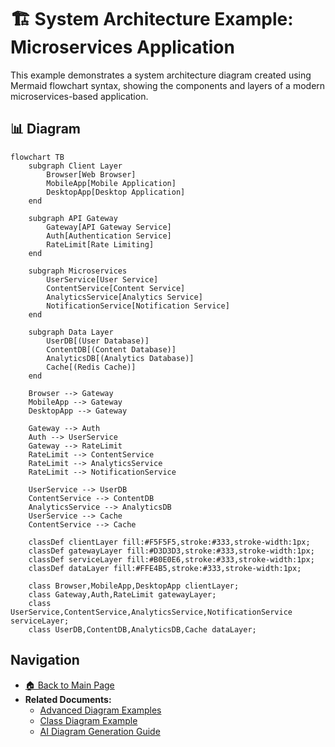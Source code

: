 # 🏗️ System Architecture Example: Microservices Application

This example demonstrates a system architecture diagram created using Mermaid flowchart syntax, showing the components and layers of a modern microservices-based application.

## 📊 Diagram

```mermaid
flowchart TB
    subgraph Client Layer
        Browser[Web Browser]
        MobileApp[Mobile Application]
        DesktopApp[Desktop Application]
    end
    
    subgraph API Gateway
        Gateway[API Gateway Service]
        Auth[Authentication Service]
        RateLimit[Rate Limiting]
    end
    
    subgraph Microservices
        UserService[User Service]
        ContentService[Content Service]
        AnalyticsService[Analytics Service]
        NotificationService[Notification Service]
    end
    
    subgraph Data Layer
        UserDB[(User Database)]
        ContentDB[(Content Database)]
        AnalyticsDB[(Analytics Database)]
        Cache[(Redis Cache)]
    end
    
    Browser --> Gateway
    MobileApp --> Gateway
    DesktopApp --> Gateway
    
    Gateway --> Auth
    Auth --> UserService
    Gateway --> RateLimit
    RateLimit --> ContentService
    RateLimit --> AnalyticsService
    RateLimit --> NotificationService
    
    UserService --> UserDB
    ContentService --> ContentDB
    AnalyticsService --> AnalyticsDB
    UserService --> Cache
    ContentService --> Cache
    
    classDef clientLayer fill:#F5F5F5,stroke:#333,stroke-width:1px;
    classDef gatewayLayer fill:#D3D3D3,stroke:#333,stroke-width:1px;
    classDef serviceLayer fill:#B0E0E6,stroke:#333,stroke-width:1px;
    classDef dataLayer fill:#FFE4B5,stroke:#333,stroke-width:1px;
    
    class Browser,MobileApp,DesktopApp clientLayer;
    class Gateway,Auth,RateLimit gatewayLayer;
    class UserService,ContentService,AnalyticsService,NotificationService serviceLayer;
    class UserDB,ContentDB,AnalyticsDB,Cache dataLayer;
```

## Navigation

- [🏠 Back to Main Page](README.md)
- **Related Documents:**
  - [Advanced Diagram Examples](advanced_diagram_examples.md)
  - [Class Diagram Example](class_diagram_example.md)
  - [AI Diagram Generation Guide](ai_diagram_generation_guide.md)
